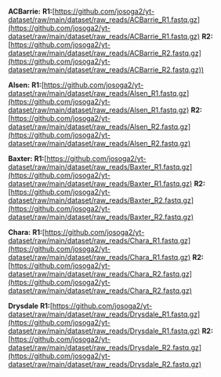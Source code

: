 

**ACBarrie:** 
**R1:**[https://github.com/josoga2/yt-dataset/raw/main/dataset/raw_reads/ACBarrie_R1.fastq.gz](https://github.com/josoga2/yt-dataset/raw/main/dataset/raw_reads/ACBarrie_R1.fastq.gz)
**R2:**[https://github.com/josoga2/yt-dataset/raw/main/dataset/raw_reads/ACBarrie_R2.fastq.gz](https://github.com/josoga2/yt-dataset/raw/main/dataset/raw_reads/ACBarrie_R2.fastq.gz))

**Alsen:** 
**R1:**[https://github.com/josoga2/yt-dataset/raw/main/dataset/raw_reads/Alsen_R1.fastq.gz](https://github.com/josoga2/yt-dataset/raw/main/dataset/raw_reads/Alsen_R1.fastq.gz)
**R2:**[https://github.com/josoga2/yt-dataset/raw/main/dataset/raw_reads/Alsen_R2.fastq.gz](https://github.com/josoga2/yt-dataset/raw/main/dataset/raw_reads/Alsen_R2.fastq.gz)

**Baxter:**
**R1:**[https://github.com/josoga2/yt-dataset/raw/main/dataset/raw_reads/Baxter_R1.fastq.gz](https://github.com/josoga2/yt-dataset/raw/main/dataset/raw_reads/Baxter_R1.fastq.gz)
**R2:**[https://github.com/josoga2/yt-dataset/raw/main/dataset/raw_reads/Baxter_R2.fastq.gz](https://github.com/josoga2/yt-dataset/raw/main/dataset/raw_reads/Baxter_R2.fastq.gz)

**Chara:**
**R1:**[https://github.com/josoga2/yt-dataset/raw/main/dataset/raw_reads/Chara_R1.fastq.gz](https://github.com/josoga2/yt-dataset/raw/main/dataset/raw_reads/Chara_R1.fastq.gz)
**R2:**[https://github.com/josoga2/yt-dataset/raw/main/dataset/raw_reads/Chara_R2.fastq.gz](https://github.com/josoga2/yt-dataset/raw/main/dataset/raw_reads/Chara_R2.fastq.gz)

**Drysdale**
**R1:**[https://github.com/josoga2/yt-dataset/raw/main/dataset/raw_reads/Drysdale_R1.fastq.gz](https://github.com/josoga2/yt-dataset/raw/main/dataset/raw_reads/Drysdale_R1.fastq.gz)
**R2:**[https://github.com/josoga2/yt-dataset/raw/main/dataset/raw_reads/Drysdale_R2.fastq.gz](https://github.com/josoga2/yt-dataset/raw/main/dataset/raw_reads/Drysdale_R2.fastq.gz)
